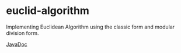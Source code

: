 # euclid-algorithm

Implementing Euclidean Algorithm using the classic form and modular division form. 

[JavaDoc](docs/index.html)
